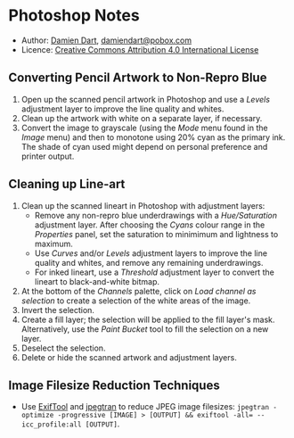 Photoshop Notes
===============

  - Author: [Damien Dart][1], <damiendart@pobox.com>
  - Licence: [Creative Commons Attribution 4.0 International License][2]

[1]: <https://www.robotinaponcho.net/>
[2]: <http://creativecommons.org/licenses/by/4.0/>


Converting Pencil Artwork to Non-Repro Blue
-------------------------------------------

  1. Open up the scanned pencil artwork in Photoshop and use a _Levels_
     adjustment layer to improve the line quality and whites.
  2. Clean up the artwork with white on a separate layer, if necessary.
  3. Convert the image to grayscale (using the _Mode_ menu found in the
     _Image_ menu) and then to monotone using 20% cyan as the primary
     ink. The shade of cyan used might depend on personal preference
     and printer output.


Cleaning up Line-art
--------------------

  1. Clean up the scanned lineart in Photoshop with adjustment layers:
     -  Remove any non-repro blue underdrawings with a _Hue/Saturation_
        adjustment layer. After choosing the _Cyans_ colour range in the
        _Properties_ panel, set the saturation to minimimum and
        lightness to maximum.
     -  Use _Curves_ and/or _Levels_ adjustment layers to improve the
        line quality and whites, and remove any remaining underdrawings.
     -  For inked lineart, use a _Threshold_ adjustment layer to convert
        the lineart to black-and-white bitmap.
  2. At the bottom of the _Channels_ palette, click on _Load channel as
     selection_ to create a selection of the white areas of the image.
  3. Invert the selection.
  4. Create a fill layer; the selection will be applied to the fill
     layer's mask. Alternatively, use the _Paint Bucket_ tool to fill
     the selection on a new layer.
  5. Deselect the selection.
  6. Delete or hide the scanned artwork and adjustment layers.


Image Filesize Reduction Techniques
-----------------------------------

  - Use [ExifTool][3] and [jpegtran][3] to reduce JPEG image filesizes:
    `jpegtran -optimize -progressive [IMAGE] > [OUTPUT] &&
    exiftool -all= --icc_profile:all [OUTPUT]`.

[3]: <http://jpegclub.org/jpegtran/>
